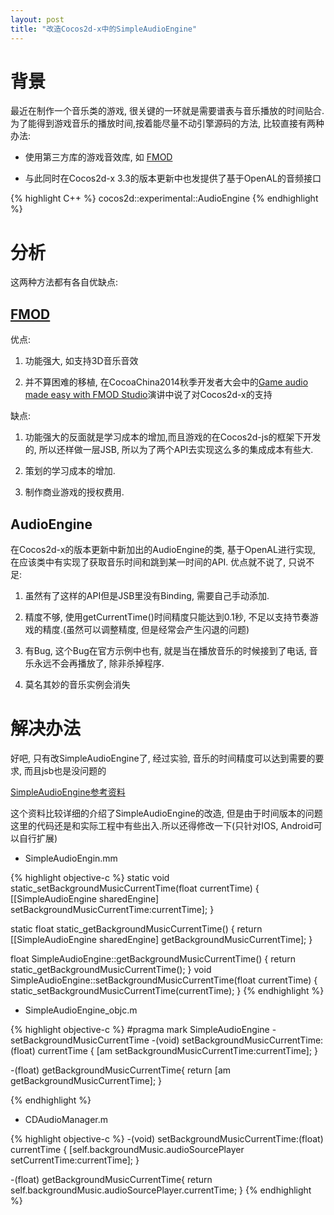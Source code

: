 ```yaml
---
layout: post
title: "改造Cocos2d-x中的SimpleAudioEngine"
---
```


# 背景 #

最近在制作一个音乐类的游戏, 很关键的一环就是需要谱表与音乐播放的时间贴合. 为了能得到游戏音乐的播放时间,按着能尽量不动引擎源码的方法, 比较直接有两种办法:

* 使用第三方库的游戏音效库, 如 [FMOD]

* 与此同时在Cocos2d-x 3.3的版本更新中也发提供了基于OpenAL的音频接口

{% highlight C++ %}
	cocos2d::experimental::AudioEngine
{% endhighlight %}

# 分析 #

这两种方法都有各自优缺点:

## [FMOD] ##

优点:

1. 功能强大, 如支持3D音乐音效

2. 并不算困难的移植, 在CocoaChina2014秋季开发者大会中的[Game audio made easy with FMOD Studio]演讲中说了对Cocos2d-x的支持

缺点:

1. 功能强大的反面就是学习成本的增加,而且游戏的在Cocos2d-js的框架下开发的, 所以还样做一层JSB, 所以为了两个API去实现这么多的集成成本有些大.

2. 策划的学习成本的增加.

3. 制作商业游戏的授权费用.

## AudioEngine ##

在Cocos2d-x的版本更新中新加出的AudioEngine的类, 基于OpenAL进行实现, 在应该类中有实现了获取音乐时间和跳到某一时间的API.
优点就不说了, 只说不足:

1. 虽然有了这样的API但是JSB里没有Binding, 需要自己手动添加.

2. 精度不够, 使用getCurrentTime()时间精度只能达到0.1秒, 不足以支持节奏游戏的精度.(虽然可以调整精度, 但是经常会产生闪退的问题)

3. 有Bug, 这个Bug在官方示例中也有, 就是当在播放音乐的时候接到了电话, 音乐永远不会再播放了, 除非杀掉程序.

4. 莫名其妙的音乐实例会消失

# 解决办法 #

好吧, 只有改SimpleAudioEngine了, 经过实验, 音乐的时间精度可以达到需要的要求, 而且jsb也是没问题的

[SimpleAudioEngine参考资料]

这个资料比较详细的介绍了SimpleAudioEngine的改造, 但是由于时间版本的问题这里的代码还是和实际工程中有些出入.所以还得修改一下(只针对IOS, Android可以自行扩展)

* SimpleAudioEngin.mm

{% highlight objective-c %}
static void static_setBackgroundMusicCurrentTime(float currentTime)
{
    [[SimpleAudioEngine sharedEngine] setBackgroundMusicCurrentTime:currentTime];
}

static float static_getBackgroundMusicCurrentTime()
{
    return [[SimpleAudioEngine sharedEngine] getBackgroundMusicCurrentTime];
}

float SimpleAudioEngine::getBackgroundMusicCurrentTime() {
    return static_getBackgroundMusicCurrentTime();
}
void SimpleAudioEngine::setBackgroundMusicCurrentTime(float currentTime) {
    static_setBackgroundMusicCurrentTime(currentTime);
}
{% endhighlight %}

* SimpleAudioEngine_objc.m

{% highlight objective-c %}
#pragma mark SimpleAudioEngine - setBackgroundMusicCurrentTime
-(void) setBackgroundMusicCurrentTime:(float) currentTime {
    [am setBackgroundMusicCurrentTime:currentTime];
}

-(float) getBackgroundMusicCurrentTime{
    return [am getBackgroundMusicCurrentTime];
}

{% endhighlight %}

* CDAudioManager.m

{% highlight objective-c %}
-(void) setBackgroundMusicCurrentTime:(float) currentTime {
    [self.backgroundMusic.audioSourcePlayer setCurrentTime:currentTime];
}

-(float) getBackgroundMusicCurrentTime{
    return self.backgroundMusic.audioSourcePlayer.currentTime;
}
{% endhighlight %}


[FMOD]:<http://www.fmod.org/>
[Game audio made easy with FMOD Studio]:<http://upyun.cocimg.com/cocos2014/Mathew%20Block-Cocos%20Presentation_Mathew(FMOD).pdf>
[SimpleAudioEngine参考资料]:<http://www.slideshare.net/syuhari/simpleaudioengine>
